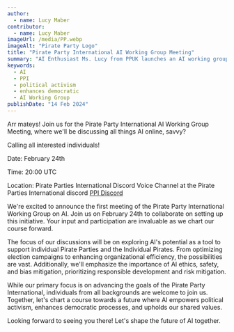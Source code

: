 ```yaml
---
author:
  - name: Lucy Maber
contributor:
  - name: Lucy Maber
imageUrl: /media/PP.webp
imageAlt: "Pirate Party Logo"
title: "Pirate Party International AI Working Group Meeting"
summary: "AI Enthusiast Ms. Lucy from PPUK launches an AI working group in PPI. Join the conversation on Feb 24 20:00 UTC on the PPI Discord: [PPI Discord](https://discord.gg/JX7fyFdzJn)."
keywords: 
  - AI
  - PPI
  - political activism
  - enhances democratic
  - AI Working Group
publishDate: "14 Feb 2024"
---
```



Arr mateys! Join us for the Pirate Party International AI Working Group Meeting, where we'll be discussing all things AI online, savvy?

Calling all interested individuals!

Date: February 24th

Time: 20:00 UTC

Location: Pirate Parties International Discord Voice Channel at the Pirate Parties International discord [PPI Discord](https://discord.gg/JX7fyFdzJn)

We're excited to announce the first meeting of the Pirate Party International Working Group on AI. Join us on February 24th to collaborate on setting up this initiative. Your input and participation are invaluable as we chart our course forward.

The focus of our discussions will be on exploring AI's potential as a tool to support individual Pirate Parties and the Individual Pirates. From optimizing election campaigns to enhancing organizational efficiency, the possibilities are vast. Additionally, we'll emphasize the importance of AI ethics, safety, and bias mitigation, prioritizing responsible development and risk mitigation.

While our primary focus is on advancing the goals of the Pirate Party International, individuals from all backgrounds are welcome to join us. Together, let's chart a course towards a future where AI empowers political activism, enhances democratic processes, and upholds our shared values.

Looking forward to seeing you there! Let's shape the future of AI together.
